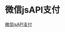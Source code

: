 <!--
 * @Descripttion: 
 * @version: 
 * @Author: matias tang
 * @Date: 2020-09-25 15:48:30
 * @LastEditors: matias tang
 * @LastEditTime: 2020-09-25 15:49:01
-->
# 微信jsAPI支付

[微信jsAPI支付](https://pay.weixin.qq.com/wiki/doc/api/jsapi.php?chapter=7_1)